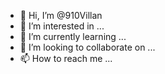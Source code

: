 - 👋 Hi, I’m @910Villan
- 👀 I’m interested in ...
- 🌱 I’m currently learning ...
- 💞️ I’m looking to collaborate on ...
- 📫 How to reach me ...

<!---
910Villan/910Villan is a ✨ special ✨ repository because its `README.md` (this file) appears on your GitHub profile.
You can click the Preview link to take a look at your changes.
--->
